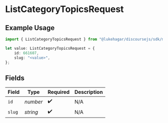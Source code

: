 # ListCategoryTopicsRequest

## Example Usage

```typescript
import { ListCategoryTopicsRequest } from "@lukehagar/discoursejs/sdk/models/operations";

let value: ListCategoryTopicsRequest = {
    id: 661607,
    slug: "<value>",
};
```

## Fields

| Field              | Type               | Required           | Description        |
| ------------------ | ------------------ | ------------------ | ------------------ |
| `id`               | *number*           | :heavy_check_mark: | N/A                |
| `slug`             | *string*           | :heavy_check_mark: | N/A                |